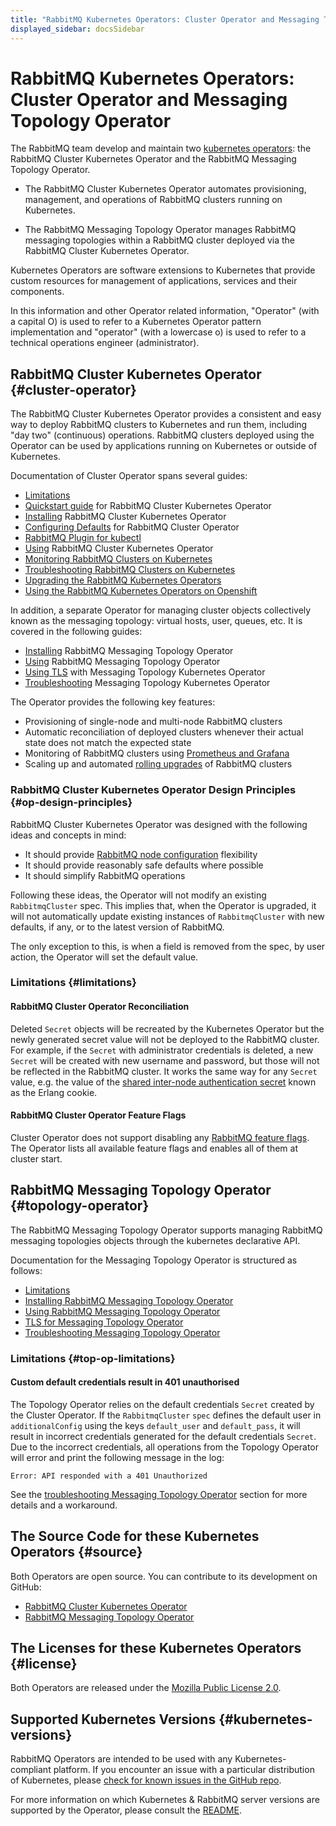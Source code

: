 ```yaml
---
title: "RabbitMQ Kubernetes Operators: Cluster Operator and Messaging Topology Operator"
displayed_sidebar: docsSidebar
---
```

# RabbitMQ Kubernetes Operators: Cluster Operator and Messaging Topology Operator

The RabbitMQ team develop and maintain two [kubernetes operators](https://kubernetes.io/docs/concepts/extend-kubernetes/operator/): the RabbitMQ Cluster Kubernetes Operator and the RabbitMQ Messaging Topology Operator.

* The RabbitMQ Cluster Kubernetes Operator automates provisioning, management, and operations of RabbitMQ clusters running on Kubernetes.

* The RabbitMQ Messaging Topology Operator manages RabbitMQ messaging topologies within a RabbitMQ cluster deployed via the RabbitMQ Cluster Kubernetes Operator.

Kubernetes Operators are software extensions to Kubernetes that provide custom resources for management of applications, services and their components.

In this information and other Operator related information, "Operator" (with a capital O) is used to refer to a Kubernetes Operator pattern implementation and "operator" (with a lowercase o) is used to refer to a technical operations engineer (administrator).

## RabbitMQ Cluster Kubernetes Operator {#cluster-operator}

The RabbitMQ Cluster Kubernetes Operator provides a consistent and easy way to deploy RabbitMQ clusters to Kubernetes and
run them, including "day two" (continuous) operations. RabbitMQ clusters deployed using the Operator can be
used by applications running on Kubernetes or outside of Kubernetes.

Documentation of Cluster Operator spans several guides:

 * [Limitations](#limitations)
 * [Quickstart guide](./quickstart-operator) for RabbitMQ Cluster Kubernetes Operator
 * [Installing](./install-operator) RabbitMQ Cluster Kubernetes Operator
 * [Configuring Defaults](./configure-operator-defaults) for RabbitMQ Cluster Operator
 * [RabbitMQ Plugin for kubectl](./kubectl-plugin)
 * [Using](./using-operator) RabbitMQ Cluster Kubernetes Operator
 * [Monitoring RabbitMQ Clusters on Kubernetes](./operator-monitoring)
 * [Troubleshooting RabbitMQ Clusters on Kubernetes](./troubleshooting-operator)
 * [Upgrading the RabbitMQ Kubernetes Operators](./upgrade-operator)
 * [Using the RabbitMQ Kubernetes Operators on Openshift](./using-on-openshift)

In addition, a separate Operator for managing cluster objects collectively
known as the messaging topology: virtual hosts, user, queues, etc.
It is covered in the following guides:

 * [Installing](./install-topology-operator) RabbitMQ Messaging Topology Operator
 * [Using](./using-topology-operator) RabbitMQ Messaging Topology Operator
 * [Using TLS](./tls-topology-operator) with Messaging Topology Kubernetes Operator
 * [Troubleshooting](./troubleshooting-topology-operator) Messaging Topology Kubernetes Operator

The Operator provides the following key features:

* Provisioning of single-node and multi-node RabbitMQ clusters
* Automatic reconciliation of deployed clusters whenever their actual state does not match the expected state
* Monitoring of RabbitMQ clusters using [Prometheus and Grafana](../../prometheus)
* Scaling up and automated [rolling upgrades](../../upgrade) of RabbitMQ clusters

### RabbitMQ Cluster Kubernetes Operator Design Principles {#op-design-principles}

RabbitMQ Cluster Kubernetes Operator was designed with the following ideas and concepts in mind:

* It should provide [RabbitMQ node configuration](../../configure) flexibility
* It should provide reasonably safe defaults where possible
* It should simplify RabbitMQ operations

Following these ideas, the Operator will not modify an existing `RabbitmqCluster` spec.
This implies that, when the Operator is upgraded, it will not automatically update
existing instances of `RabbitmqCluster` with new defaults, if any, or to the latest version of RabbitMQ.

The only exception to this, is when a field is removed from the spec, by user action, the Operator will set the default value.

### Limitations {#limitations}

#### RabbitMQ Cluster Operator Reconciliation

Deleted `Secret` objects will be recreated by the Kubernetes Operator but the newly generated secret value will
not be deployed to the RabbitMQ cluster. For example, if the `Secret` with administrator credentials is deleted,
a new `Secret` will be created with new username and password, but those will not be reflected in the RabbitMQ cluster.
It works the same way for any `Secret` value, e.g. the value of the [shared inter-node authentication secret](../../clustering#erlang-cookie)
known as the Erlang cookie.

#### RabbitMQ Cluster Operator Feature Flags

Cluster Operator does not support disabling any [RabbitMQ feature flags](../../feature-flags#how-to-disable-feature-flags).
The Operator lists all available feature flags and enables all of them at cluster start.
 
## RabbitMQ Messaging Topology Operator {#topology-operator}

The RabbitMQ Messaging Topology Operator supports managing RabbitMQ messaging topologies objects through the kubernetes declarative API.

Documentation for the Messaging Topology Operator is structured as follows:

 * [Limitations](#top-op-limitations)
 * [Installing RabbitMQ Messaging Topology Operator](./install-topology-operator)
 * [Using RabbitMQ Messaging Topology Operator](./using-topology-operator)
 * [TLS for Messaging Topology Operator](./tls-topology-operator)
 * [Troubleshooting Messaging Topology Operator](./troubleshooting-topology-operator)

### Limitations {#top-op-limitations}

#### Custom default credentials result in 401 unauthorised

The Topology Operator relies on the default credentials `Secret` created by the Cluster Operator. If the `RabbitmqCluster`
`spec` defines the default user in `additionalConfig` using the keys `default_user` and `default_pass`, it will
result in incorrect credentials generated for the default credentials `Secret`. Due to the incorrect credentials, all
operations from the Topology Operator will error and print the following message in the log:

```
Error: API responded with a 401 Unauthorized
```

See the [troubleshooting Messaging Topology Operator](./troubleshooting-topology-operator) section for more details and a workaround.

## The Source Code for these Kubernetes Operators {#source}

Both Operators are open source. You can contribute to its development on GitHub:

* [RabbitMQ Cluster Kubernetes Operator](https://github.com/rabbitmq/cluster-operator)
* [RabbitMQ Messaging Topology Operator](https://github.com/rabbitmq/messaging-topology-operator)

## The Licenses for these Kubernetes Operators {#license}

Both Operators are released under the [Mozilla Public License 2.0](https://www.mozilla.org/en-US/MPL/2.0/).

## Supported Kubernetes Versions {#kubernetes-versions}

RabbitMQ Operators are intended to be used with any Kubernetes-compliant platform. If you encounter an issue with
a particular distribution of Kubernetes, please [check for known issues in the GitHub repo](https://github.com/rabbitmq/cluster-operator/issues).

For more information on which Kubernetes & RabbitMQ server versions are supported by the Operator,
please consult the [README](https://github.com/rabbitmq/cluster-operator#supported-versions).
